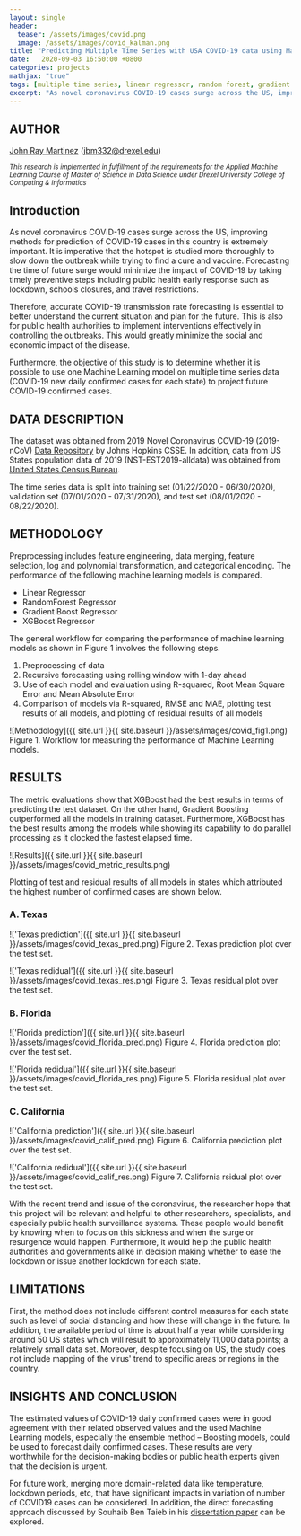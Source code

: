 ```yaml
---
layout: single
header:
  teaser: /assets/images/covid.png 
  image: /assets/images/covid_kalman.png
title: "Predicting Multiple Time Series with USA COVID-19 data using Machine Learning models"
date:   2020-09-03 16:50:00 +0800
categories: projects
mathjax: "true"
tags: [multiple time series, linear regressor, random forest, gradient boosting, XGBoost]
excerpt: "As novel coronavirus COVID-19 cases surge across the US, improving methods for prediction of COVID-19 cases in this country is extremely important."
---
```


## AUTHOR
[John Ray Martinez](https://jraymartinez.github.io/) (jbm332@drexel.edu)

<sub> *This research is implemented in fulfillment of the requirements for the Applied Machine Learning Course of Master of Science in Data Science under Drexel University College of Computing & Informatics* </sub>

## Introduction

As novel coronavirus COVID-19 cases surge across the US, improving methods for prediction of COVID-19 cases in this country is extremely important. It is imperative that the hotspot is studied more thoroughly to slow down the outbreak while trying to find a cure and vaccine. Forecasting the time of future surge would minimize the impact of COVID-19 by taking timely preventive steps including public health early response such as lockdown, schools closures, and travel restrictions.

Therefore, accurate COVID-19 transmission rate forecasting is essential to better understand the current situation and plan for the future. This is also for public health authorities to implement interventions effectively in controlling the outbreaks. This would greatly minimize the social and economic impact of the disease.

Furthermore, the objective of this study is to determine whether it is possible to use one Machine Learning model on multiple time series data (COVID-19 new daily confirmed cases for each state) to project future COVID-19 confirmed cases. 

## DATA DESCRIPTION

The dataset was obtained from 2019 Novel Coronavirus COVID-19 (2019-nCoV) [Data Repository](https://github.com/CSSEGISandData/COVID-19) by Johns Hopkins CSSE. In addition, data from US States population data of 2019 (NST-EST2019-alldata) was obtained from [United States Census Bureau](https://www.census.gov/data/tables/time-series/demo/popest/2010s-state-total.html). 

The time series data is split into training set (01/22/2020 - 06/30/2020), validation set (07/01/2020 - 07/31/2020), and test set (08/01/2020 - 08/22/2020). 


## METHODOLOGY

Preprocessing includes feature engineering, data merging, feature selection, log and polynomial transformation, and categorical encoding. The performance of the following machine learning models is compared. 

- Linear Regressor
- RandomForest Regressor
- Gradient Boost Regressor
- XGBoost Regressor

The general workflow for comparing the performance of machine learning models as shown in Figure 1 involves the following steps. 

1. Preprocessing of data
2. Recursive forecasting using rolling window with 1-day ahead
3. Use of each model and evaluation using R-squared, Root Mean Square Error and Mean Absolute Error
4. Comparison of models via R-squared, RMSE and MAE, plotting test results of all models, and plotting of residual results of all models

![Methodology]({{ site.url }}{{ site.baseurl }}/assets/images/covid_fig1.png)
Figure 1. Workflow for measuring the performance of Machine Learning models.

## RESULTS
The metric evaluations show that XGBoost had the best results in terms of predicting the test dataset. On the other hand, Gradient Boosting outperformed all the models in training dataset. Furthermore, XGBoost has the best results among the models while showing its capability to do parallel processing as it clocked the fastest elapsed time. 

![Results]({{ site.url }}{{ site.baseurl }}/assets/images/covid_metric_results.png)


Plotting of test and residual results of all models in states which attributed the highest number of confirmed cases are shown below.

### A. **Texas**  

!['Texas prediction']({{ site.url }}{{ site.baseurl }}/assets/images/covid_texas_pred.png) 
Figure 2. Texas prediction plot over the test set. 


!['Texas redidual']({{ site.url }}{{ site.baseurl }}/assets/images/covid_texas_res.png)
Figure 3. Texas residual plot over the test set. 


### B. **Florida** 

!['Florida prediction']({{ site.url }}{{ site.baseurl }}/assets/images/covid_florida_pred.png)
Figure 4. Florida prediction plot over the test set. 


!['Florida redidual']({{ site.url }}{{ site.baseurl }}/assets/images/covid_florida_res.png)
Figure 5. Florida residual plot over the test set. 


### C. **California**

!['California prediction']({{ site.url }}{{ site.baseurl }}/assets/images/covid_calif_pred.png)
Figure 6. California prediction plot over the test set.  


!['California redidual']({{ site.url }}{{ site.baseurl }}/assets/images/covid_calif_res.png)
Figure 7. California rsidual plot over the test set.  


With the recent trend and issue of the coronavirus, the researcher hope that this project will be relevant and helpful to other researchers, specialists, and especially public health surveillance systems. These people would benefit by knowing when to focus on this sickness and when the surge or resurgence would happen. Furthermore, it would help the public health authorities and governments alike in decision making whether to ease the lockdown or issue another lockdown for each state.

## LIMITATIONS
First, the method does not include different control measures for each state such as level of social distancing and how these will change in the future. In addition, the available period of time is about half a year while considering around 50 US states which will result to approximately 11,000 data points; a relatively small data set. Moreover, despite focusing on US, the study does not include mapping of the virus' trend to specific areas or regions in the country.

## INSIGHTS AND CONCLUSION

The estimated values of COVID-19 daily confirmed cases were in good agreement with their related observed values and the used Machine Learning models, especially the ensemble method – Boosting models, could be used to forecast daily confirmed cases. These results are very worthwhile for the decision-making bodies or public health experts given that the decision is urgent.

For future work, merging more domain-related data like temperature, lockdown periods, etc, that have significant impacts in variation of number of COVID19 cases can be considered. In addition, the direct forecasting approach discussed by Souhaib Ben Taieb in his [dissertation paper](https://souhaib-bentaieb.com/papers/2014_phd.pdf) can be explored.
